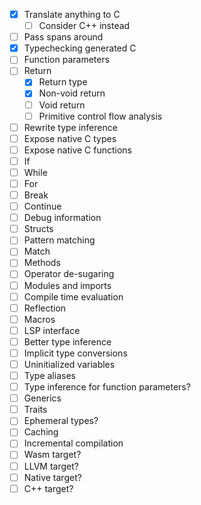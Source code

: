 - [x] Translate anything to C
  - [ ] Consider C++ instead 
- [ ] Pass spans around
- [x] Typechecking generated C
- [ ] Function parameters
- [ ] Return
  - [x] Return type 
  - [x] Non-void return
  - [ ] Void return
  - [ ] Primitive control flow analysis
- [ ] Rewrite type inference
- [ ] Expose native C types
- [ ] Expose native C functions
- [ ] If
- [ ] While
- [ ] For
- [ ] Break
- [ ] Continue
- [ ] Debug information
- [ ] Structs
- [ ] Pattern matching
- [ ] Match
- [ ] Methods
- [ ] Operator de-sugaring
- [ ] Modules and imports
- [ ] Compile time evaluation
- [ ] Reflection
- [ ] Macros
- [ ] LSP interface
- [ ] Better type inference
- [ ] Implicit type conversions
- [ ] Uninitialized variables
- [ ] Type aliases
- [ ] Type inference for function parameters?
- [ ] Generics
- [ ] Traits
- [ ] Ephemeral types?
- [ ] Caching
- [ ] Incremental compilation
- [ ] Wasm target?
- [ ] LLVM target?
- [ ] Native target?
- [ ] C++ target?